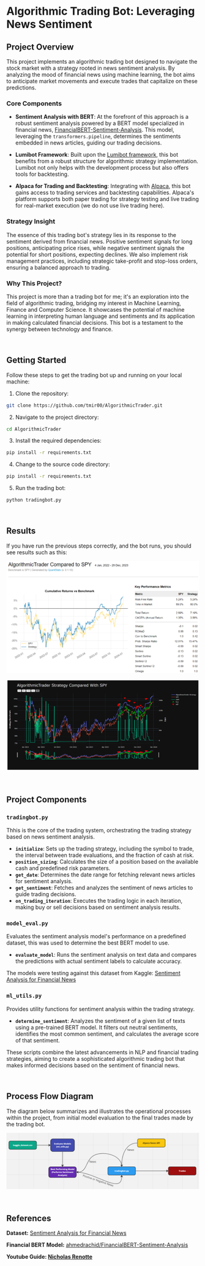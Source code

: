# Algorithmic Trading Bot: Leveraging News Sentiment

## Project Overview

This project implements an algorithmic trading bot designed to navigate the stock market with a strategy rooted in news sentiment analysis. By analyzing the mood of financial news using machine learning, the bot aims to anticipate market movements and execute trades that capitalize on these predictions.

### Core Components

- **Sentiment Analysis with BERT**: At the forefront of this approach is a robust sentiment analysis powered by a BERT model specialized in financial news, [FinancialBERT-Sentiment-Analysis](https://huggingface.co/ahmedrachid/FinancialBERT-Sentiment-Analysis). This model, leveraging the `transformers.pipeline`, determines the sentiments embedded in news articles, guiding our trading decisions.

- **Lumibot Framework**: Built upon the [Lumibot framework](https://lumibot.lumiwealth.com/), this bot benefits from a robust structure for algorithmic strategy implementation. Lumibot not only helps with the development process but also offers tools for backtesting.

- **Alpaca for Trading and Backtesting**: Integrating with [Alpaca](https://alpaca.markets/), this bot gains access to trading services and backtesting capabilities. Alpaca's platform supports both paper trading for strategy testing and live trading for real-market execution (we do not use live trading here).

### Strategy Insight

The essence of this trading bot's strategy lies in its response to the sentiment derived from financial news. Positive sentiment signals for long positions, anticipating price rises, while negative sentiment signals the potential for short positions, expecting declines. We also implement risk management practices, including strategic take-profit and stop-loss orders, ensuring a balanced approach to trading.

### Why This Project?

This project is more than a trading bot for me; it's an exploration into the field of algorithmic trading, bridging my interest in Machine Learning, Finance and Computer Science. It showcases the potential of machine learning in interpreting human language and sentiments and its application in making calculated financial decisions. This bot is a testament to the synergy between technology and finance.

<br>

## Getting Started

Follow these steps to get the trading bot up and running on your local machine:

1. Clone the repository:
```bash
git clone https://github.com/tmir00/AlgorithmicTrader.git
```

2. Navigate to the project directory:
```bash
cd AlgorithmicTrader
```

3. Install the required dependencies:
```bash
pip install -r requirements.txt
```

4. Change to the source code directory:
```bash
pip install -r requirements.txt
```

5. Run the trading bot:
```bash
python tradingbot.py
```

<br>

## Results
If you have run the previous steps correctly, and the bot runs, you should see results such as this:

![TradingResults](https://github.com/tmir00/AlgorithmicTrader/blob/main/images/tradingresult2.png)

![TradingResultsDetailed](https://github.com/tmir00/AlgorithmicTrader/blob/main/images/tradingresult1.png)

<br>

## Project Components

### `tradingbot.py`

Thhis is the core of the trading system, orchestrating the trading strategy based on news sentiment analysis.

- **`initialize`**: Sets up the trading strategy, including the symbol to trade, the interval between trade evaluations, and the fraction of cash at risk.
- **`position_sizing`**: Calculates the size of a position based on the available cash and predefined risk parameters.
- **`get_date`**: Determines the date range for fetching relevant news articles for sentiment analysis.
- **`get_sentiment`**: Fetches and analyzes the sentiment of news articles to guide trading decisions.
- **`on_trading_iteration`**: Executes the trading logic in each iteration, making buy or sell decisions based on sentiment analysis results.

### `model_eval.py`

Evaluates the sentiment analysis model's performance on a predefined dataset, this was used to determine the best BERT model to use.

- **`evaluate_model`**: Runs the sentiment analysis on text data and compares the predictions with actual sentiment labels to calculate accuracy.

The models were testing against this dataset from Kaggle: [Sentiment Analysis for Financial News](https://www.kaggle.com/datasets/ankurzing/sentiment-analysis-for-financial-news)

### `ml_utils.py`

Provides utility functions for sentiment analysis within the trading strategy.

- **`determine_sentiment`**: Analyzes the sentiment of a given list of texts using a pre-trained BERT model. It filters out neutral sentiments, identifies the most common sentiment, and calculates the average score of that sentiment.

These scripts combine the latest advancements in NLP and financial trading strategies, aiming to create a sophisticated algorithmic trading bot that makes informed decisions based on the sentiment of financial news.

<br>

## Process Flow Diagram
The diagram below summarizes and illustrates the operational processes within the project, from initial model evaluation to the final trades made by the trading bot.

![Process Flow](https://github.com/tmir00/AlgorithmicTrader/blob/main/images/ProjectFlow.png)

<br>

## References
**Dataset:** [Sentiment Analysis for Financial News](https://www.kaggle.com/datasets/ankurzing/sentiment-analysis-for-financial-news)

**Financial BERT Model:** [ahmedrachid/FinancialBERT-Sentiment-Analysis](https://huggingface.co/ahmedrachid/FinancialBERT-Sentiment-Analysis)

**Youtube Guide: [Nicholas Renotte](https://www.youtube.com/watch?v=c9OjEThuJjY&ab_channel=NicholasRenotte)**
